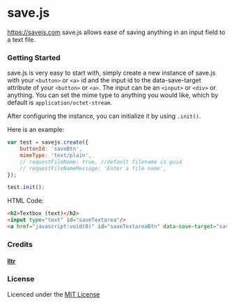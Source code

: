 # save.js
https://savejs.com
save.js allows ease of saving anything in an input field to a text file.

### Getting Started

save.js is very easy to start with, simply create a new instance of save.js with your `<button>` or `<a>` id and the input id to the data-save-target attribute of your `<button>` or `<a>`. The input can be an `<input>` or `<div>` or anything.
You can set the mime type to anything you would like, which by default is `application/octet-stream`.

After configuring the instance, you can initialize it by using `.init()`.

Here is an example:

```js
var test = savejs.create({
    buttonId: 'saveBtn',
    mimeType: 'text/plain',
    // requestFileName: true, //default filename is guid
    // requestFileNameMessage: 'Enter a file name',
});

test.init();
```
HTML Code:
```html
<h2>Textbox (text)</h2>
<input type="text" id="saveTextarea"/>
<a href="javascript:void(0)" id="saveTextareaBtn" data-save-target="saveTextarea">SAVE</a>
```

### Credits
#### [lltr](https://github.com/lltr)

### License
Licenced under the [MIT License](https://opensource.org/licenses/MIT)



